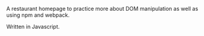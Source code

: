A restaurant homepage to practice more about DOM manipulation as well as using 
npm and webpack.

Written in Javascript.
